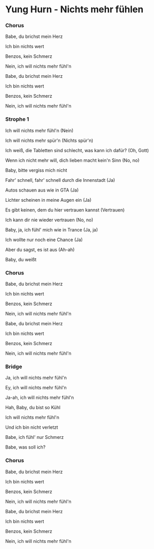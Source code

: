 # Yung Hurn - Nichts mehr fühlen

### Chorus

Babe, du brichst mein Herz

Ich bin nichts wert

Benzos, kein Schmerz

Nein, ich will nichts mehr fühl'n

Babe, du brichst mein Herz

Ich bin nichts wert

Benzos, kein Schmerz

Nein, ich will nichts mehr fühl'n

### Strophe 1

Ich will nichts mehr fühl'n (Nein)

Ich will nichts mehr spür'n (Nichts spür'n)

Ich weiß, die Tabletten sind schlecht, was kann ich dafür? (Oh, Gott)

Wenn ich nicht mehr will, dich lieben macht kein'n Sinn (No, no)

Baby, bitte vergiss mich nicht

Fahr' schnell, fahr' schnell durch die Innenstadt (Ja)

Autos schauen aus wie in GTA (Ja)

Lichter scheinen in meine Augen ein (Ja)

Es gibt keinen, dem du hier vertrauen kannst (Vertrauen)

Ich kann dir nie wieder vertrauen (No, no)

Baby, ja, ich fühl' mich wie in Trance (Ja, ja)

Ich wollte nur noch eine Chance (Ja)

Aber du sagst, es ist aus (Ah-ah)

Baby, du weißt

### Chorus

Babe, du brichst mein Herz

Ich bin nichts wert

Benzos, kein Schmerz

Nein, ich will nichts mehr fühl'n

Babe, du brichst mein Herz

Ich bin nichts wert

Benzos, kein Schmerz

Nein, ich will nichts mehr fühl'n

### Bridge

Ja, ich will nichts mehr fühl'n

Ey, ich will nichts mehr fühl'n

Ja-ah, ich will nichts mehr fühl'n

Hah, Baby, du bist so Kühl

Ich will nichts mehr fühl'n

Und ich bin nicht verletzt

Babe, ich fühl' nur Schmerz

Babe, was soll ich?

### Chorus

Babe, du brichst mein Herz

Ich bin nichts wert

Benzos, kein Schmerz

Nein, ich will nichts mehr fühl'n

Babe, du brichst mein Herz

Ich bin nichts wert

Benzos, kein Schmerz

Nein, ich will nichts mehr fühl'n
